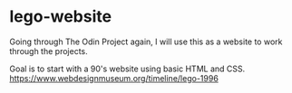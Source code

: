 # lego-website

Going through The Odin Project again, I will use this as a website to work through the projects.

Goal is to start with a 90's website using basic HTML and CSS.  https://www.webdesignmuseum.org/timeline/lego-1996
